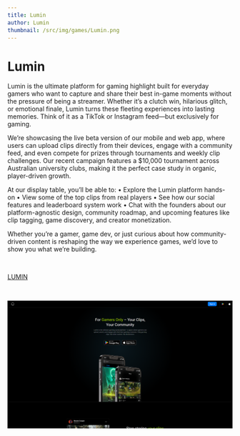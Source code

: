```yaml
---
title: Lumin
author: Lumin
thumbnail: /src/img/games/Lumin.png
---
```


# Lumin

Lumin is the ultimate platform for gaming highlight built for everyday gamers who want to capture and share their best in-game moments without the pressure of being a streamer. Whether it’s a clutch win, hilarious glitch, or emotional finale, Lumin turns these fleeting experiences into lasting memories. Think of it as a TikTok or Instagram feed—but exclusively for gaming.

We’re showcasing the live beta version of our mobile and web app, where users can upload clips directly from their devices, engage with a community feed, and even compete for prizes through tournaments and weekly clip challenges. Our recent campaign features a $10,000 tournament across Australian university clubs, making it the perfect case study in organic, player-driven growth.

At our display table, you’ll be able to:
	•	Explore the Lumin platform hands-on
	•	View some of the top clips from real players
	•	See how our social features and leaderboard system work
	•	Chat with the founders about our platform-agnostic design, community roadmap, and upcoming features like clip tagging, game discovery, and creator monetization.

Whether you’re a gamer, game dev, or just curious about how community-driven content is reshaping the way we experience games, we’d love to show you what we’re building.

<br>

[LUMIN](https://www.lumin.gg/)

<br>

![Lumin](/src/img/games/Lumin.png)